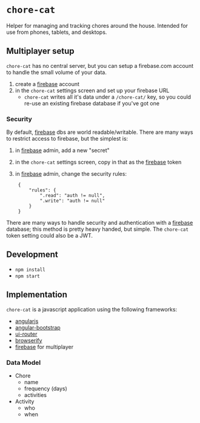 # `chore-cat`

Helper for managing and tracking chores around the house. Intended for
use from phones, tablets, and desktops.

## Multiplayer setup

`chore-cat` has no central server, but you can setup a firebase.com
account to handle the small volume of your data.

1. create a [firebase][] account
1. in the `chore-cat` settings screen and set up your firebase URL
    * `chore-cat` writes all it's data under a `/chore-cat/` key, so you
      could re-use an existing firebase database if you've got one

### Security

By default, [firebase][] dbs are world readable/writable. There are many
ways to restrict access to firebase, but the simplest is:

1. in [firebase][] admin, add a new "secret"
1. in the `chore-cat` settings screen, copy in that as the
   [firebase][] token
1. in [firebase][] admin, change the security rules:

        {
            "rules": {
                ".read": "auth != null",
                ".write": "auth != null"
            }
        }

There are many ways to handle security and authentication with a
[firebase][] database; this method is pretty heavy handed, but
simple. The `chore-cat` token setting could also be a JWT.


[firebase]: https://www.firebase.com

## Development

* `npm install`
* `npm start`

## Implementation

`chore-cat` is a javascript application using the following
frameworks:

* [angularjs](https://angularjs.org/)
* [angular-bootstrap](https://github.com/angular-ui/bootstrap)
* [ui-router](https://github.com/angular-ui/ui-router)
* [browserify](http://browserify.org/)
* [firebase][] for multiplayer

### Data Model

* Chore
    * name
    * frequency (days)
    * activities
* Activity
    * who
    * when
